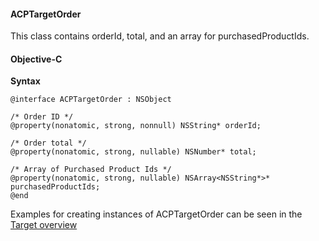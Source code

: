 #### ACPTargetOrder

This class contains orderId, total, and an array for purchasedProductIds.

#### Objective-C

**Syntax**

```objc
@interface ACPTargetOrder : NSObject

/* Order ID */
@property(nonatomic, strong, nonnull) NSString* orderId;

/* Order total */
@property(nonatomic, strong, nullable) NSNumber* total;

/* Array of Purchased Product Ids */
@property(nonatomic, strong, nullable) NSArray<NSString*>* purchasedProductIds;
@end
```

Examples for creating instances of ACPTargetOrder can be seen in the [Target overview](../../../index.md#target-order-class)